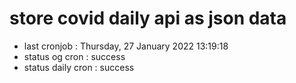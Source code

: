 # store covid daily api as json data

- last cronjob : Thursday, 27 January 2022 13:19:18
- status og cron : success
- status daily cron : success
      
      